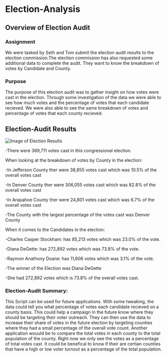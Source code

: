# Election-Analysis
## Overview of Election Audit

### Assignment
We were tasked by Seth and Tom submit the election audit results to the election commission.The election commission has also requested some additional data to complete the audit. They want to know the breakdown of votes by Candidate and County. 

### Purpose
The purpose of this election audit was to gather insight on how votes were cast in the election. Through some investigation of the data we were able to see how much votes and the percentage of votes that each candidate recieved. We were also able to see the same breakdown of votes and percentage of votes that each county recieved. 

## Election-Audit Results 

![Image of Election Results](election_analysis_text.png)

-There were 369,711 votes cast in this congressional election.

When looking at the breakdown of votes by County in the election:

-In Jefferson County ther were 38,855 votes cast which was 10.5% of the overall votes cast

-In Denver County ther were 306,055 votes cast which was 82.8% of the overall votes cast

-In Arapahoe County ther were 24,801 votes cast which was 6.7% of the overall votes cast

-The County with the largest percentage of the votes cast was Denver County

When it comes to the Candidates in the election:

-Charles Casper Stockham: has 85,213 votes which was 23.0% of the vote. 

-Diana DeGette: has 272,892 votes which was 73.8% of the vote. 

-Raymon Anathony Doane: has 11,606 votes which was 3.1% of the vote. 

-The winner of the Election was Diana DeGette

-She had 272,892 votes which is 73.8% of the overall votes cast. 

### Election-Audit Summary: 
This Script can be used for future applications. 
With some tweaking, the data could tell you what percentage of votes each candidate recieved on a county basis. This could help a campaign in the future know where they should be targeting their voter outreach. They can then use the data to increase their share of votes in the future election by targeting counties where they had a small percentage of the overall vote count. 
Another application wouuld be to compare the total votes in each county to the total population of the county. Right now we only see the votes as a percentage of total votes cast. It could be benefical to know if their are certian counties that have a high or low voter turnout as a percentage of the total population. 
